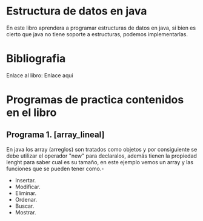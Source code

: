 Estructura de datos en java
===========================

En este libro aprendera a programar estructuras de datos en java, si bien es cierto que java no tiene soporte a estructuras, podemos implementarlas.

# Bibliografia

Enlace al libro:
Enlace aqui

# Programas de practica contenidos en el libro

## Programa 1. [array_lineal]

En java los array (arreglos) son tratados como objetos y por consiguiente se debe utilizar el operador "new" para declaralos, además tienen la propiedad lenght para saber cual es su tamaño, en este ejemplo vemos un array y las funciones que se pueden tener como.-

* Insertar.
* Modificar.
* Eliminar.
* Ordenar.
* Buscar.
* Mostrar.